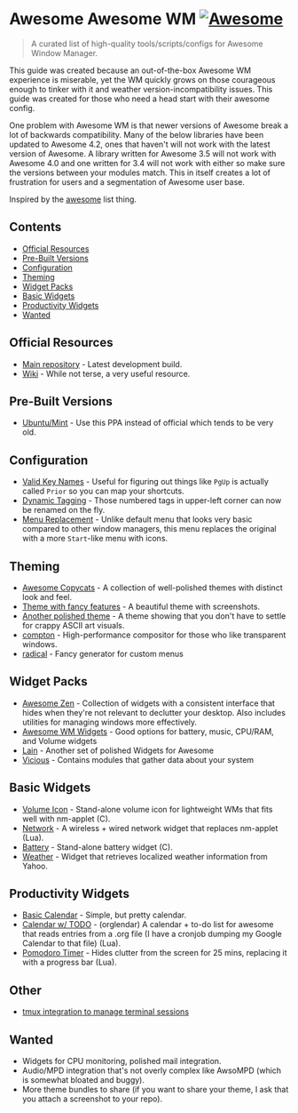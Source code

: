 # Awesome Awesome WM [![Awesome](https://cdn.rawgit.com/sindresorhus/awesome/d7305f38d29fed78fa85652e3a63e154dd8e8829/media/badge.svg)](https://github.com/sindresorhus/awesome)

> A curated list of high-quality tools/scripts/configs for Awesome Window Manager.

This guide was created because an out-of-the-box Awesome WM experience is miserable, yet the WM quickly grows on those courageous enough to tinker with it and weather version-incompatibility issues. This guide was created for those who need a head start with their awesome config.

One problem with Awesome WM is that newer versions of Awesome break a lot of backwards compatibility. Many of the below libraries have been updated to Awesome 4.2, ones that haven't will not work with the latest version of Awesome. A library written for Awesome 3.5 will not work with Awesome 4.0 and one written for 3.4 will not work with either so make sure the versions between your modules match. This in itself creates a lot of frustration for users and a segmentation of Awesome user base.

Inspired by the [awesome](https://github.com/sindresorhus/awesome) list thing.

## Contents
- [Official Resources](#official-resources)
- [Pre-Built Versions](#pre-built-versions)
- [Configuration](#configuration)
- [Theming](#theming)
- [Widget Packs](#widget-packs)
- [Basic Widgets](#basic-widgets)
- [Productivity Widgets](#productivity-widgets)
- [Wanted](#wanted)

## Official Resources
- [Main repository](https://github.com/awesomeWM/awesome) - Latest development build.
- [Wiki](http://awesome.naquadah.org/wiki/Main_Page) - While not terse, a very useful resource.

## Pre-Built Versions
- [Ubuntu/Mint](https://launchpad.net/~klaus-vormweg/+archive/ubuntu/awesome) - Use this PPA instead of official which tends to be very old.

## Configuration
- [Valid Key Names](http://wiki.linuxquestions.org/wiki/List_of_keysyms) - Useful for figuring out things like `PgUp` is actually called `Prior` so you can map your shortcuts.
- [Dynamic Tagging](https://github.com/pw4ever/awesome-wm-config) - Those numbered tags in upper-left corner can now be renamed on the fly.
- [Menu Replacement](https://github.com/lcpz/awesome-freedesktop) - Unlike default menu that looks very basic compared to other window managers, this menu replaces the original with a more `Start`-like menu with icons.

## Theming
- [Awesome Copycats](https://github.com/copycat-killer/awesome-copycats) - A collection of well-polished themes with distinct look and feel.
- [Theme with fancy features](https://github.com/actionless/awesome_config) - A beautiful theme with screenshots.
- [Another polished theme](https://github.com/worron/awesome-config) - A theme showing that you don't have to settle for crappy ASCII art visuals.
- [compton](https://github.com/chjj/compton) - High-performance compositor for those who like transparent windows.
- [radical](https://github.com/Elv13/radical) - Fancy generator for custom menus

## Widget Packs
- [Awesome Zen](https://github.com/atsepkov/awesome-zen) - Collection of widgets with a consistent interface that hides when they're not relevant to declutter your desktop. Also includes utilities for managing windows more effectively.
- [Awesome WM Widgets](https://github.com/streetturtle/awesome-wm-widgets) - Good options for battery, music, CPU/RAM, and Volume widgets
- [Lain](https://github.com/lcpz/lain) - Another set of polished Widgets for Awesome
- [Vicious](https://github.com/vicious-widgets/vicious) - Contains modules that gather data about your system

## Basic Widgets
- [Volume Icon](https://github.com/Maato/volumeicon) - Stand-alone volume icon for lightweight WMs that fits well with nm-applet (C).
- [Network](https://github.com/plotnikovanton/net_widgets) - A wireless + wired network widget that replaces nm-applet (Lua).
- [Battery](https://github.com/NuckChorris/assault/) - Stand-alone battery widget (C).
- [Weather](https://github.com/ralluri/yawn) - Widget that retrieves localized weather information from Yahoo.

## Productivity Widgets
- [Basic Calendar](https://github.com/cdump/awesome-calendar) - Simple, but pretty calendar.
- [Calendar w/ TODO](https://github.com/alexander-yakushev/Orglendar) - (orglendar) A calendar + to-do list for awesome that reads entries from a .org file (I have a cronjob dumping my Google Calendar to that file) (Lua).
- [Pomodoro Timer](https://github.com/optama/awmodoro) - Hides clutter from the screen for 25 mins, replacing it with a progress bar (Lua).

## Other
- [tmux integration to manage terminal sessions](https://github.com/wheatdog/awesome-termgrp)

## Wanted
- Widgets for CPU monitoring, polished mail integration.
- Audio/MPD integration that's not overly complex like AwsoMPD (which is somewhat bloated and buggy).
- More theme bundles to share (if you want to share your theme, I ask that you attach a screenshot to your repo).
